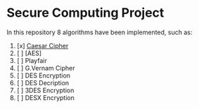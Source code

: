 # Secure Computing Project

In this repository 8 algorithms have been implemented, such as:

1. [x] [Caesar Cipher](https://github.com/swmnnmt/Secure-Computing-Project/tree/main/%231%20Caeser%20Cipher)
2. [ ] [AES] 
3. [ ] Playfair 
4. [ ] G.Vernam Cipher 
5. [ ] DES Encryption 
6. [ ] DES Decription 
7. [ ] 3DES Encryption 
8. [ ] DESX Encryption 
